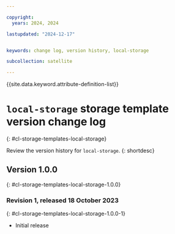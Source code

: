 ```yaml
---

copyright:
  years: 2024, 2024

lastupdated: "2024-12-17"


keywords: change log, version history, local-storage

subcollection: satellite

---
```


{{site.data.keyword.attribute-definition-list}}

<!-- The content in this topic is auto-generated except for reuse-snippets indicated with {[ ]}. -->

# `local-storage` storage template version change log
{: #cl-storage-templates-local-storage}

Review the version history for `local-storage`.
{: shortdesc}



## Version 1.0.0
{: #cl-storage-templates-local-storage-1.0.0}


### Revision 1, released 18 October 2023
{: #cl-storage-templates-local-storage-1.0.0-1}

- Initial release
